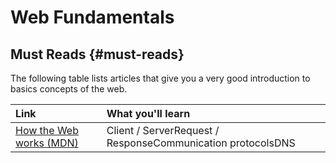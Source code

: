 # Web Fundamentals

## Must Reads {#must-reads}

The following table lists articles that give you a very good introduction to basics concepts of the web.

| **Link** | **What you'll learn** |
| :--- | :--- |
| [How the Web works \(MDN\)](https://developer.mozilla.org/en-US/docs/Learn/Getting_started_with_the_web/How_the_Web_works) | Client / ServerRequest / ResponseCommunication protocolsDNS |

